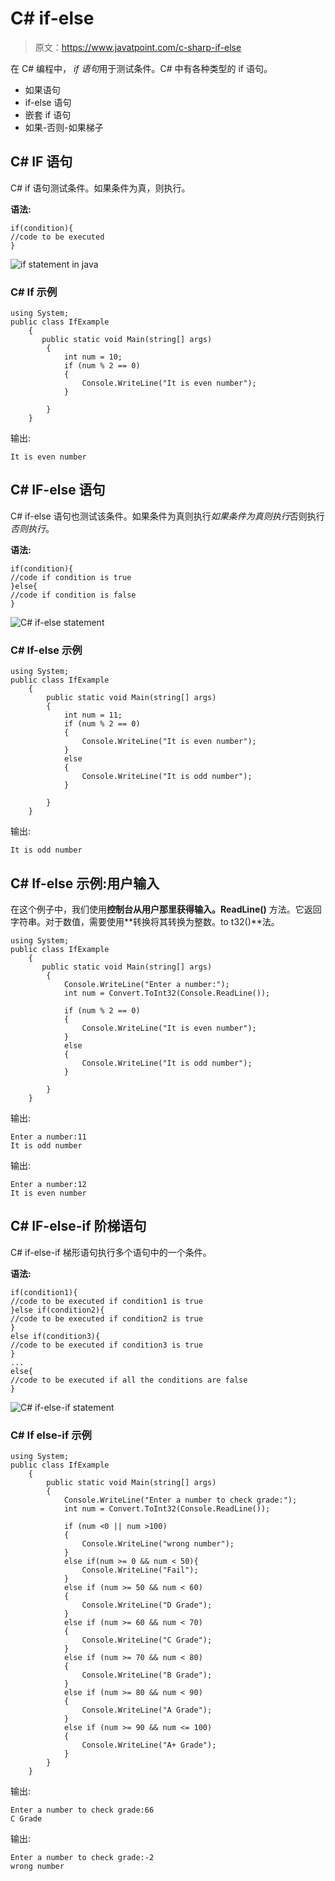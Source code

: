 # C# if-else

> 原文：<https://www.javatpoint.com/c-sharp-if-else>

在 C# 编程中， *if 语句*用于测试条件。C# 中有各种类型的 if 语句。

*   如果语句
*   if-else 语句
*   嵌套 if 语句
*   如果-否则-如果梯子

## C# IF 语句

C# if 语句测试条件。如果条件为真，则执行。

**语法:**

```
if(condition){
//code to be executed
}

```

![if statement in java](img/06869da72b347d87d62e95e215c4c984.png)

### C# If 示例

```
using System;    
public class IfExample
    {
       public static void Main(string[] args)
        {
            int num = 10;
            if (num % 2 == 0)
            {
                Console.WriteLine("It is even number");
            }

        }
    }

```

输出:

```
It is even number

```

## C# IF-else 语句

C# if-else 语句也测试该条件。如果条件为真则执行*如果条件为真则执行*否则执行*否则执行*。

**语法:**

```
if(condition){
//code if condition is true
}else{
//code if condition is false
}

```

![C# if-else statement](img/61a1f88b5e52ac9feb7860865ff3d611.png)

### C# If-else 示例

```
using System;    
public class IfExample
    {
        public static void Main(string[] args)
        {
            int num = 11;
            if (num % 2 == 0)
            {
                Console.WriteLine("It is even number");
            }
            else
            {
                Console.WriteLine("It is odd number");
            }

        }
    }

```

输出:

```
It is odd number

```

## C# If-else 示例:用户输入

在这个例子中，我们使用**控制台从用户那里获得输入。ReadLine()** 方法。它返回字符串。对于数值，需要使用**转换将其转换为整数。to t32()**法。

```
using System;    
public class IfExample
    {
       public static void Main(string[] args)
        {
            Console.WriteLine("Enter a number:");
            int num = Convert.ToInt32(Console.ReadLine());

            if (num % 2 == 0)
            {
                Console.WriteLine("It is even number");
            }
            else
            {
                Console.WriteLine("It is odd number");
            }

        }
    }

```

输出:

```
Enter a number:11
It is odd number

```

输出:

```
Enter a number:12
It is even number

```

## C# IF-else-if 阶梯语句

C# if-else-if 梯形语句执行多个语句中的一个条件。

**语法:**

```
if(condition1){
//code to be executed if condition1 is true
}else if(condition2){
//code to be executed if condition2 is true
}
else if(condition3){
//code to be executed if condition3 is true
}
...
else{
//code to be executed if all the conditions are false
}

```

![C# if-else-if statement](img/c4def9aa81add17f4eee20be3451616e.png)

### C# If else-if 示例

```
using System;    
public class IfExample
    {
        public static void Main(string[] args)
        {
            Console.WriteLine("Enter a number to check grade:");
            int num = Convert.ToInt32(Console.ReadLine());

            if (num <0 || num >100)
            {
                Console.WriteLine("wrong number");
            }
            else if(num >= 0 && num < 50){
                Console.WriteLine("Fail");
            }
            else if (num >= 50 && num < 60)
            {
                Console.WriteLine("D Grade");
            }
            else if (num >= 60 && num < 70)
            {
                Console.WriteLine("C Grade");
            }
            else if (num >= 70 && num < 80)
            {
                Console.WriteLine("B Grade");
            }
            else if (num >= 80 && num < 90)
            {
                Console.WriteLine("A Grade");
            }
            else if (num >= 90 && num <= 100)
            {
                Console.WriteLine("A+ Grade");
            }
        }
    }

```

输出:

```
Enter a number to check grade:66
C Grade

```

输出:

```
Enter a number to check grade:-2
wrong number

```
